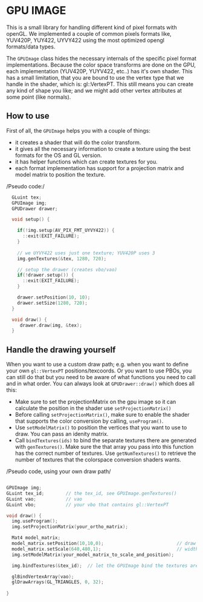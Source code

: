 
# GPU IMAGE

This is a small library for handling different kind of pixel formats 
with openGL. We implemented a couple of common pixels formats like,
YUV420P, YUY422, UYVY422 using the most optimized opengl formats/data types.

The `GPUImage` class hides the necessary internals of the specific pixel
format implementations. Because the color space transforms are done on 
the GPU, each implementation (YUV420P, YUYV422, etc..) has it's own shader.
This has a small limitation, that you are bound to use the vertex type that
we handle in the shader, which is: gl::VertexPT. This still means you can 
create any kind of shape you like; and we might add other vertex attributes at
some point (like normals).


## How to use

First of all, the `GPUImage` helps you with a couple of things:

 - it creates a shader that will do the color transform.
 - it gives all the necessary information to create a texture using the 
   best formats for the OS and GL version. 
 - it has helper functions which can create textures for you.
 - each format implementation has support for a projection matrix and 
   model matrix to position the texture.



/Pseudo code:/

````c++
  GLuint tex;
  GPUImage img;
  GPUDrawer drawer;

  void setup() {

    if(!img.setup(AV_PIX_FMT_UYVY422)) {
      ::exit(EXIT_FAILURE);                    
    }
    
    // we UYVY422 uses just one texture; YUV420P uses 3
    img.genTextures(&tex, 1280, 720);

    // setup the drawer (creates vbo/vao)
    if(!drawer.setup()) {
      ::exit(EXIT_FAILURE);
    }

    drawer.setPosition(10, 10);
    drawer.setSize(1280, 720);
  }

  void draw() {
     drawer.draw(img, &tex);
  }

````

## Handle the drawing yourself 

When you want to use a custom draw path; e.g. when you want to define 
your own `gl::VertexPT` positions/texcoords. Or you want to use PBOs, 
you can still do that but you need to be aware of what functions you need 
to call and in what order. You can always look at `GPUDrawer::draw()` which 
does all this:

 - Make sure to set the projectionMatrix on the gpu image so it can calculate the position in the shader use `setProjectionMatrix()`
 - Before calling `setProjectionMatrix()`, make sure to enable the shader that supports the color conversion by calling, `useProgram()`.
 - Use `setModelMatrix()` to position the vertices that you want to use to draw. You can pass an idenity matrix.
 - Call `bindTextures(ids)` to bind the separate textures there are generated with `genTextures()`. Make sure the that array you pass into this function has the correct number of textures. Use `getNumTextures()` to retrieve the number of textures that the colorspace conversion shaders wants. 

/Pseudo code, using your own draw path/

````c++

GPUImage img;
GLuint tex_id;        // the tex_id, see GPUImage.genTextures()
GLuint vao;           // vao
GLuint vbo;           // your vbo that contains gl::VertexPT

void draw() {
  img.useProgram();
  img.setProjectionMatrix(your_ortho_matrix);

  Mat4 model_matrix;
  model_matrix.setPosition(10,10,0);                           // draw at x = 10, y = 10
  model_matrix.setScale(640,480,1);                            // width = 640, height = 480
  img.setModelMatrix(your_model_matrix_to_scale_and_position);

  img.bindTextures(&tex_id);  // let the GPUImage bind the textures are the correct units.

  glBindVertexArray(vao);
  glDrawArrays(GL_TRIANGLES, 0, 32); 
  
}

````